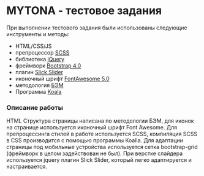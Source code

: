 # MYTONA - тестовое задания
При выполнении тестового задания были использованы следующие инструменты и методы:
- HTML/CSS/JS
- препроцессор [SCSS](https://sass-scss.ru/)
- библиотека [jQuery](https://jquery.com/)
- фреймворк [Bootstrap 4.0](https://getbootstrap.com/)
- плагин [Slick Slider](https://kenwheeler.github.io/slick/)
- иконочный шрифт [FontAwesome 5.0](https://fontawesome.com/)
- методология [БЭМ](https://ru.bem.info/)
- Программа [Koala](http://koala-app.com/)

### Описание работы
HTML Структура страницы написана по методологии БЭМ, для иконок на странице используется иконочный шрифт Font Awesome.
Для препроцессинга стилей в работе используется SCSS, компиляция SCSS в CSS производится с помощью программы Koalla.
Для адаптации страницы под мобильные устройства используется сетка bootstrap-grid (фреймворк в целом задействован не был).
При верстке слайдера используется jquery плагин Slick Slider, который легко адаптируется и настраивается.

